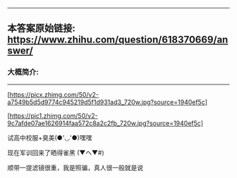 ----------------------------------------
## 本答案原始链接: https://www.zhihu.com/question/618370669/answer/
### 大概简介: 
----------------------------------------


[https://picx.zhimg.com/50/v2-a7549b5d5d9774c945219d5f1d931ad3_720w.jpg?source=1940ef5c]





[https://pic1.zhimg.com/50/v2-9c7afde07ae1626914faa572c8a2c2fb_720w.jpg?source=1940ef5c]

试高中校服+臭美(●'◡'●)嘿嘿

现在军训回来了晒得雀黑 (▼ヘ▼#)

顺带一提滤镜很重，我是照骗，真人很一般就是说